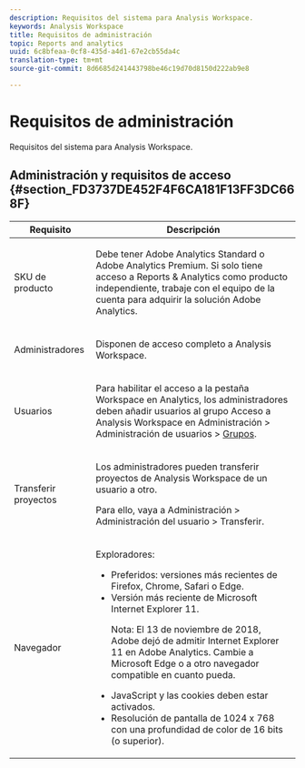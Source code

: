 ```yaml
---
description: Requisitos del sistema para Analysis Workspace.
keywords: Analysis Workspace
title: Requisitos de administración
topic: Reports and analytics
uuid: 6c8bfeaa-0cf8-435d-a4d1-67e2cb55da4c
translation-type: tm+mt
source-git-commit: 8d6685d241443798be46c19d70d8150d222ab9e8

---
```



# Requisitos de administración

Requisitos del sistema para Analysis Workspace.

## Administración y requisitos de acceso {#section_FD3737DE452F4F6CA181F13FF3DC668F}

<table id="table_3065772701A64D4EB5F175100A60F284"> 
 <thead> 
  <tr> 
   <th colname="col1" class="entry"> Requisito </th> 
   <th colname="col2" class="entry"> Descripción </th> 
  </tr>
 </thead>
 <tbody> 
  <tr> 
   <td colname="col1"> SKU de producto </td> 
   <td colname="col2"> <p> Debe tener <span class="keyword">Adobe Analytics Standard</span> o <span class="keyword">Adobe Analytics</span> Premium. Si solo tiene acceso a Reports &amp; Analytics como producto independiente, trabaje con el equipo de la cuenta para adquirir la solución <span class="keyword">Adobe Analytics</span>. </p> </td> 
  </tr> 
  <tr> 
   <td colname="col1"> Administradores </td> 
   <td colname="col2"> <p>Disponen de acceso completo a Analysis Workspace. </p> </td> 
  </tr> 
  <tr> 
   <td colname="col1"> Usuarios </td> 
   <td colname="col2"> <p>Para habilitar el acceso a la pestaña Workspace en Analytics, los administradores deben añadir usuarios al grupo <span class="uicontrol">Acceso a Analysis Workspace</span> en <span class="uicontrol">Administración</span> &gt; <span class="uicontrol">Administración de usuarios</span> &gt; <a href="https://docs.adobe.com/content/help/es-ES/analytics/admin/user-product-management/user-groups/groups.html"  >Grupos</a>. </p> </td> 
  </tr> 
  <tr> 
   <td colname="col1"> Transferir proyectos </td> 
   <td colname="col2"> <p>Los administradores pueden transferir proyectos de <span class="wintitle">Analysis Workspace</span> de un usuario a otro. </p> <p>Para ello, vaya a <span class="uicontrol">Administración</span> &gt; <span class="uicontrol">Administración del usuario</span> &gt; <span class="uicontrol">Transferir</span>. </p> </td> 
  </tr> 
  <tr> 
   <td colname="col1"> Navegador </td> 
   <td colname="col2"> <p> Exploradores: </p> 
    <ul id="ul_B10D000F38DC44F68E2909B483E58FE0"> 
     <li id="li_5A905B0F5342443B96433FDBB1015CA9">Preferidos: versiones más recientes de Firefox, Chrome, Safari o Edge. </li> 
     <li id="li_75D6560CE77748B6B2A794B374E3C6F8"> Versión más reciente de Microsoft Internet Explorer 11. <p> Nota: El 13 de noviembre de 2018, Adobe dejó de admitir Internet Explorer 11 en Adobe Analytics. Cambie a Microsoft Edge o a otro navegador compatible en cuanto pueda.</p> </li> 
    </ul> 
    <ul id="ul_74DD135CDAEF40A28DCCE927212B4163"> 
     <li id="li_385DCC2B725E4FDBAE75F57E96889B2E"> JavaScript y las cookies deben estar activados. </li> 
     <li id="li_AE8D64267EC74C5290CB5793FB0C04D1">Resolución de pantalla de 1024 x 768 con una profundidad de color de 16 bits (o superior). </li> 
    </ul> </td> 
  </tr> 
 </tbody> 
</table>


